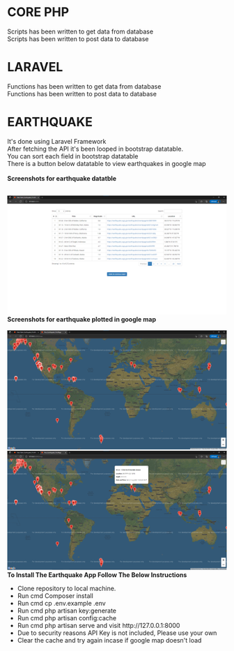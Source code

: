 # CORE PHP
Scripts has been written to get data from database <br />
Scripts has been written to post data to database

# LARAVEL
Functions has been written to get data from database<br />
Functions has been written to post data to database

# EARTHQUAKE
It's done using Laravel Framework<br />
After fetching the API it's been looped in bootstrap datatable.<br />
You can sort each field in bootstrap datatable<br />
There is a button below datatable to view earthquakes in google map<br />
<br />
<strong>Screenshots for earthquake datatble</strong><br /><br />

<img src="https://raw.githubusercontent.com/sin2san/First-Page/main/Screenshots/datatable.png" >
<br />
<strong>Screenshots for earthquake plotted in google map</strong>
<br /><br />
<img src="https://raw.githubusercontent.com/sin2san/First-Page/main/Screenshots/map1.png" >
<br />
<img src="https://raw.githubusercontent.com/sin2san/First-Page/main/Screenshots/map2.png" >

<br />
<Strong>To Install The Earthquake App Follow The Below Instructions</strong><br>
<ul>
<li>Clone repository to local machine.</li>
<li>Run cmd Composer install</li>
<li>Run cmd cp .env.example .env</li>
<li>Run cmd php artisan key:generate</li>
<li>Run cmd php artisan config:cache</li>
<li>Run cmd php artisan serve and visit http://127.0.0.1:8000</li>
<li>Due to security reasons API Key is not included, Please use your own</li>
<li>Clear the cache and try again incase if google map doesn't load</li>




